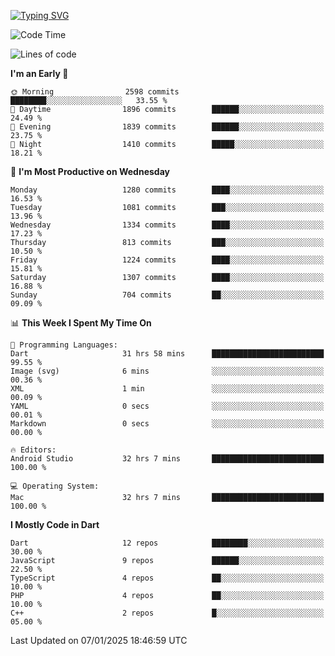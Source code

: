 
<a href="https://git.io/typing-svg"><img src="https://readme-typing-svg.demolab.com?font=Source+Code+Pro&pause=1000&random=false&width=435&lines=Hey+%F0%9F%A5%B6+iam+Yaskraz" alt="Typing SVG" /></a>
<!--START_SECTION:waka-->
![Code Time](http://img.shields.io/badge/Code%20Time-906%20hrs%2050%20mins-blue)

![Lines of code](https://img.shields.io/badge/From%20Hello%20World%20I%27ve%20Written-4.8%20million%20lines%20of%20code-blue)

**I'm an Early 🐤** 

```text
🌞 Morning                2598 commits        ████████░░░░░░░░░░░░░░░░░   33.55 % 
🌆 Daytime                1896 commits        ██████░░░░░░░░░░░░░░░░░░░   24.49 % 
🌃 Evening                1839 commits        ██████░░░░░░░░░░░░░░░░░░░   23.75 % 
🌙 Night                  1410 commits        █████░░░░░░░░░░░░░░░░░░░░   18.21 % 
```
📅 **I'm Most Productive on Wednesday** 

```text
Monday                   1280 commits        ████░░░░░░░░░░░░░░░░░░░░░   16.53 % 
Tuesday                  1081 commits        ███░░░░░░░░░░░░░░░░░░░░░░   13.96 % 
Wednesday                1334 commits        ████░░░░░░░░░░░░░░░░░░░░░   17.23 % 
Thursday                 813 commits         ███░░░░░░░░░░░░░░░░░░░░░░   10.50 % 
Friday                   1224 commits        ████░░░░░░░░░░░░░░░░░░░░░   15.81 % 
Saturday                 1307 commits        ████░░░░░░░░░░░░░░░░░░░░░   16.88 % 
Sunday                   704 commits         ██░░░░░░░░░░░░░░░░░░░░░░░   09.09 % 
```


📊 **This Week I Spent My Time On** 

```text
💬 Programming Languages: 
Dart                     31 hrs 58 mins      █████████████████████████   99.55 % 
Image (svg)              6 mins              ░░░░░░░░░░░░░░░░░░░░░░░░░   00.36 % 
XML                      1 min               ░░░░░░░░░░░░░░░░░░░░░░░░░   00.09 % 
YAML                     0 secs              ░░░░░░░░░░░░░░░░░░░░░░░░░   00.01 % 
Markdown                 0 secs              ░░░░░░░░░░░░░░░░░░░░░░░░░   00.00 % 

🔥 Editors: 
Android Studio           32 hrs 7 mins       █████████████████████████   100.00 % 

💻 Operating System: 
Mac                      32 hrs 7 mins       █████████████████████████   100.00 % 
```

**I Mostly Code in Dart** 

```text
Dart                     12 repos            ████████░░░░░░░░░░░░░░░░░   30.00 % 
JavaScript               9 repos             ██████░░░░░░░░░░░░░░░░░░░   22.50 % 
TypeScript               4 repos             ██░░░░░░░░░░░░░░░░░░░░░░░   10.00 % 
PHP                      4 repos             ██░░░░░░░░░░░░░░░░░░░░░░░   10.00 % 
C++                      2 repos             █░░░░░░░░░░░░░░░░░░░░░░░░   05.00 % 
```




 Last Updated on 07/01/2025 18:46:59 UTC
<!--END_SECTION:waka-->
